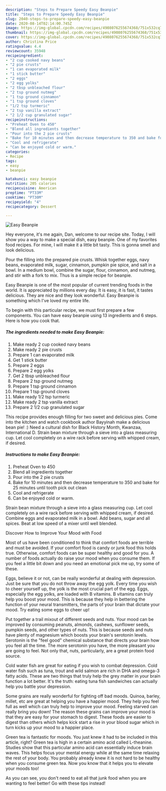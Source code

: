 ```yaml
---
description: "Steps to Prepare Speedy Easy Beanpie"
title: "Steps to Prepare Speedy Easy Beanpie"
slug: 2040-steps-to-prepare-speedy-easy-beanpie
date: 2020-08-14T02:14:00.745Z
image: https://img-global.cpcdn.com/recipes/4908076255674368/751x532cq70/easy-beanpie-recipe-main-photo.jpg
thumbnail: https://img-global.cpcdn.com/recipes/4908076255674368/751x532cq70/easy-beanpie-recipe-main-photo.jpg
cover: https://img-global.cpcdn.com/recipes/4908076255674368/751x532cq70/easy-beanpie-recipe-main-photo.jpg
author: Christina Price
ratingvalue: 4.4
reviewcount: 35948
recipeingredient:
- "2 cup cooked navy beans"
- "2 pie crusts"
- "1 can evaporated milk"
- "1 stick butter"
- "2 eggs"
- "2 egg yolks"
- "2 tbsp unbleached flour"
- "2 tsp ground nutmeg"
- "1 tsp ground cinnamon"
- "1 tsp ground cloves"
- "1/2 tsp turmeric"
- "2 tsp vanilla extract"
- "2 1/2 cup granulated sugar"
recipeinstructions:
- "Preheat Oven to 450"
- "Blend all ingredients together"
- "Pour into the 2 pie crusts"
- "Bake for 10 minutes and then decrease temperature to 350 and bake for 25 minutes until tooth pick out clean"
- "Cool and refrigerate"
- "Can be enjoyed cold or warm."
categories:
- Recipe
tags:
- easy
- beanpie

katakunci: easy beanpie 
nutrition: 205 calories
recipecuisine: American
preptime: "PT33M"
cooktime: "PT30M"
recipeyield: "4"
recipecategory: Dessert

---
```



![Easy Beanpie](https://img-global.cpcdn.com/recipes/4908076255674368/751x532cq70/easy-beanpie-recipe-main-photo.jpg)

Hey everyone, it's me again, Dan, welcome to our recipe site. Today, I will show you a way to make a special dish, easy beanpie. One of my favorites food recipes. For mine, I will make it a little bit tasty. This is gonna smell and look delicious.

Pour the filling into the prepared pie crusts. Whisk together eggs, navy beans, evaporated milk, sugar, cinnamon, pumpkin pie spice, and salt in a bowl. In a medium bowl, combine the sugar, flour, cinnamon, and nutmeg, and stir with a fork to mix. Thus is a simple recipe for beanpie.

Easy Beanpie is one of the most popular of current trending foods in the world. It is appreciated by millions every day. It is easy, it is fast, it tastes delicious. They are nice and they look wonderful. Easy Beanpie is something which I've loved my entire life.


To begin with this particular recipe, we must first prepare a few components. You can have easy beanpie using 13 ingredients and 6 steps. Here is how you cook that.

<!--inarticleads1-->

##### The ingredients needed to make Easy Beanpie:

1. Make ready 2 cup cooked navy beans
1. Make ready 2 pie crusts
1. Prepare 1 can evaporated milk
1. Get 1 stick butter
1. Prepare 2 eggs
1. Prepare 2 egg yolks
1. Get 2 tbsp unbleached flour
1. Prepare 2 tsp ground nutmeg
1. Prepare 1 tsp ground cinnamon
1. Prepare 1 tsp ground cloves
1. Make ready 1/2 tsp turmeric
1. Make ready 2 tsp vanilla extract
1. Prepare 2 1/2 cup granulated sugar


This recipe provides enough filling for two sweet and delicious pies. Come into the kitchen and watch cookbook author Bayyinah make a delicious bean pie! :) Need a cultural dish for Black History Month, Kwanzaa, International D. Strain bean mixture through a sieve into a glass measuring cup. Let cool completely on a wire rack before serving with whipped cream, if desired. 

<!--inarticleads2-->

##### Instructions to make Easy Beanpie:

1. Preheat Oven to 450
1. Blend all ingredients together
1. Pour into the 2 pie crusts
1. Bake for 10 minutes and then decrease temperature to 350 and bake for 25 minutes until tooth pick out clean
1. Cool and refrigerate
1. Can be enjoyed cold or warm.


Strain bean mixture through a sieve into a glass measuring cup. Let cool completely on a wire rack before serving with whipped cream, if desired. Combine eggs and evaporated milk in a bowl. Add beans, sugar and all spices. Beat at low speed of a mixer until well blended. 

Discover How to Improve Your Mood with Food


Most of us have been conditioned to think that comfort foods are terrible and must be avoided. If your comfort food is candy or junk food this holds true. Otherwise, comfort foods can be super healthy and good for you. A number of foods actually do raise your mood when you consume them. If you feel a little bit down and you need an emotional pick me up, try some of these.

Eggs, believe it or not, can be really wonderful at dealing with depression. Just be sure that you do not throw away the egg yolk. Every time you wish to cheer yourself up, the yolk is the most crucial part of the egg. Eggs, especially the egg yolks, are loaded with B vitamins. B vitamins can truly help you boost your mood. This is because they help in bettering the function of your neural transmitters, the parts of your brain that dictate your mood. Try eating some eggs to cheer up!

Put together a trail mixout of different seeds and nuts. Your mood can be improved by consuming peanuts, almonds, cashews, sunflower seeds, pumpkin seeds, and other types of nuts. This is because seeds and nuts have plenty of magnesium which boosts your brain's serotonin levels. Serotonin is the "feel good" chemical substance that directs your brain how you feel all the time. The more serotonin you have, the more pleasant you are going to feel. Not only that, nuts, particularly, are a great protein food source.

Cold water fish are great for eating if you wish to combat depression. Cold water fish such as tuna, trout and wild salmon are rich in DHA and omega-3 fatty acids. These are two things that truly help the grey matter in your brain function a lot better. It's the truth: eating tuna fish sandwiches can actually help you battle your depression. 

Some grains are really wonderful for fighting off bad moods. Quinoa, barley, millet, etc are great at helping you have a happier mood. They help you feel full as well which can truly help to improve your mood. Feeling starved can really bring you down! The reason these grains can improve your mood is that they are easy for your stomach to digest. These foods are easier to digest than others which helps kick start a rise in your blood sugar which in turn kicks up your mood to a happier place.

Green tea is fantastic for moods. You just knew it had to be included in this article, right? Green tea is high in a certain amino acid called L-theanine. Studies show that this particular amino acid can essentially induce brain waves. This helps focus your mental energy while at the same time relaxing the rest of your body. You probably already knew it is not hard to be healthy when you consume green tea. Now you know that it helps you to elevate your moods too!

As you can see, you don't need to eat all that junk food when you are wanting to feel better! Go  with  these tips  instead!

